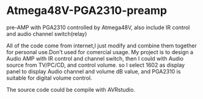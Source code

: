 # Atmega48V-PGA2310-preamp
pre-AMP with PGA2310 controlled by Atmega48V, also include IR control and audio channel switch(relay)

All of the code come from internet,I just modify and combine them together for personal use.Don't used for comercial usage.
My project is to design a Audio AMP with IR control and channel switch, then I could with Audio source from TV/PC/CD, and control volume. 
so I select 1602 as display panel to display Audio channel and volume dB value, and PGA2310 is suitable for digital volume control.

The source code could be compile with AVRstudio.
